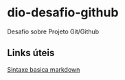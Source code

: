 # dio-desafio-github
Desafio sobre Projeto Git/Github

## Links úteis
[Sintaxe basica markdown](https://www.markdownguide.org/basic-syntax/)
